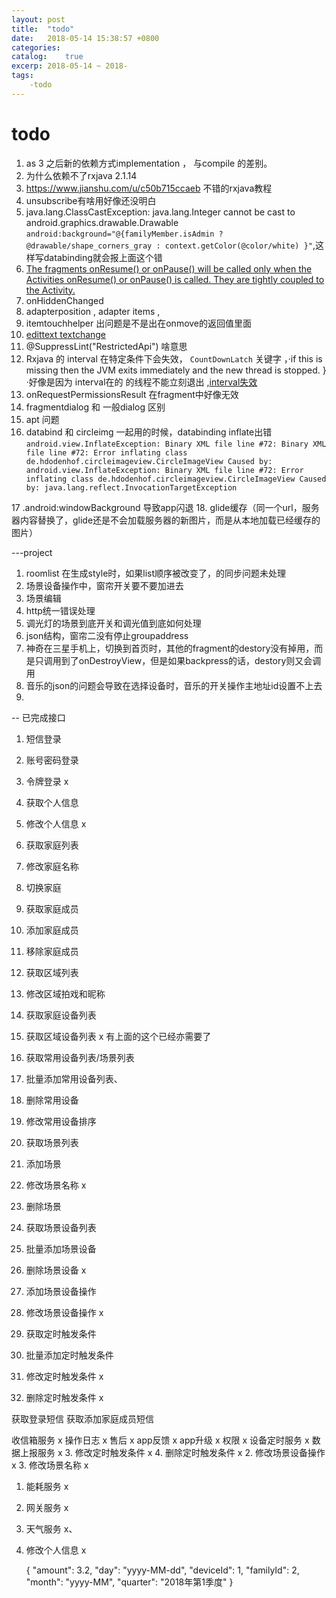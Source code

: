 ```yaml
---
layout: post
title:  "todo"
date:   2018-05-14 15:38:57 +0800
categories: 
catalog:    true
excerp: 2018-05-14 ~ 2018-
tags:
    -todo
---
```

# todo



1. as 3 之后新的依赖方式implementation ， 与compile 的差别。
2. 为什么依赖不了rxjava 2.1.14
3. https://www.jianshu.com/u/c50b715ccaeb 不错的rxjava教程
4. unsubscribe有啥用好像还没明白
5.   java.lang.ClassCastException: java.lang.Integer cannot be cast to android.graphics.drawable.Drawable 
`android:background="@{familyMember.isAdmin ? @drawable/shape_corners_gray : context.getColor(@color/white) }"`,这样写databinding就会报上面这个错
6. [The fragments onResume() or onPause() will be called only when the Activities onResume() or onPause() is called. They are tightly coupled to the Activity.](https://stackoverflow.com/questions/11326155/fragment-onresume-onpause-is-not-called-on-backstack)
7. onHiddenChanged
8. adapterposition , adapter items , 
9. itemtouchhelper 出问题是不是出在onmove的返回值里面
10. [edittext textchange](https://stackoverflow.com/questions/20278382/differences-between-textwatcher-s-ontextchanged-beforetextchanged-and-aftertex)
11.  @SuppressLint("RestrictedApi") 啥意思
12. Rxjava 的 interval 在特定条件下会失效， `CountDownLatch` 关键字 ，·if this is missing then the JVM exits immediately and the new thread is stopped.
    }·好像是因为 interval在的 的线程不能立刻退出 ,[interval失效](https://blog.csdn.net/jdsjlzx/article/details/52860632)
13. onRequestPermissionsResult 在fragment中好像无效
14. fragmentdialog 和 一般dialog 区别[](https://www.zhihu.com/question/23493914)
15. apt 问题
16. databind 和 circleimg 一起用的时候，databinding inflate出错 `android.view.InflateException: Binary XML file line #72: Binary XML file line #72: Error inflating class de.hdodenhof.circleimageview.CircleImageView
                                                   Caused by: android.view.InflateException: Binary XML file line #72: Error inflating class de.hdodenhof.circleimageview.CircleImageView
                                                   Caused by: java.lang.reflect.InvocationTargetException`

17 .android:windowBackground 导致app闪退
18. glide缓存（同一个url，服务器内容替换了，glide还是不会加载服务器的新图片，而是从本地加载已经缓存的图片）

---project
1. roomlist 在生成style时，如果list顺序被改变了，的同步问题未处理
2. 场景设备操作中，窗帘开关要不要加进去
3. 场景编辑
4. http统一错误处理
5. 调光灯的场景到底开关和调光值到底如何处理
6. json结构，窗帘二没有停止groupaddress
7. 神奇在三星手机上，切换到首页时，其他的fragment的destory没有掉用，而是只调用到了onDestroyView，但是如果backpress的话，destory则又会调用
8. 音乐的json的问题会导致在选择设备时，音乐的开关操作主地址id设置不上去
9. 

-- 
已完成接口
1. 短信登录
2. 账号密码登录 
3. 令牌登录 x 

1. 获取个人信息
2. 修改个人信息 x

1. 获取家庭列表
2. 修改家庭名称 
3. 切换家庭 

1. 获取家庭成员
2. 添加家庭成员
3. 移除家庭成员


1. 获取区域列表
2. 修改区域拍戏和昵称

1. 获取家庭设备列表
2. 获取区域设备列表 x 有上面的这个已经亦需要了


1. 获取常用设备列表/场景列表 
2. 批量添加常用设备列表、
3. 删除常用设备
4. 修改常用设备排序

1. 获取场景列表
2. 添加场景
3. 修改场景名称 x
4. 删除场景

1. 获取场景设备列表
2. 批量添加场景设备
3. 删除场景设备 x

1. 添加场景设备操作
2. 修改场景设备操作 x

1. 获取定时触发条件
2. 批量添加定时触发条件
3. 修改定时触发条件 x 
4. 删除定时触发条件 x

获取登录短信
获取添加家庭成员短信

收信箱服务 x
操作日志 x
售后 x
app反馈 x
app升级 x
权限 x
设备定时服务 x
数据上报服务 x
3. 修改定时触发条件 x 
4. 删除定时触发条件 x
2. 修改场景设备操作 x
3. 修改场景名称 x
1. 能耗服务 x
1. 网关服务 x

1. 天气服务 x、
2. 修改个人信息 x



    {
      "amount": 3.2, 
      "day": "yyyy-MM-dd", 
      "deviceId": 1, 
      "familyId": 2, 
      "month": "yyyy-MM", 
      "quarter": "2018年第1季度" 
    }
 